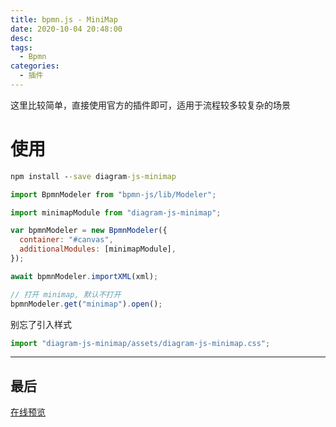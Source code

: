 ```yaml
---
title: bpmn.js - MiniMap
date: 2020-10-04 20:48:00
desc:
tags:
  - Bpmn
categories:
  - 插件
---
```


这里比较简单，直接使用官方的插件即可，适用于流程较多较复杂的场景

# 使用

```cmd
npm install --save diagram-js-minimap
```

```js
import BpmnModeler from "bpmn-js/lib/Modeler";

import minimapModule from "diagram-js-minimap";

var bpmnModeler = new BpmnModeler({
  container: "#canvas",
  additionalModules: [minimapModule],
});

await bpmnModeler.importXML(xml);

// 打开 minimap, 默认不打开
bpmnModeler.get("minimap").open();
```

别忘了引入样式

```js
import "diagram-js-minimap/assets/diagram-js-minimap.css";
```

---

## 最后

[在线预览](http://bpmn-doc.pengliang.online/)
